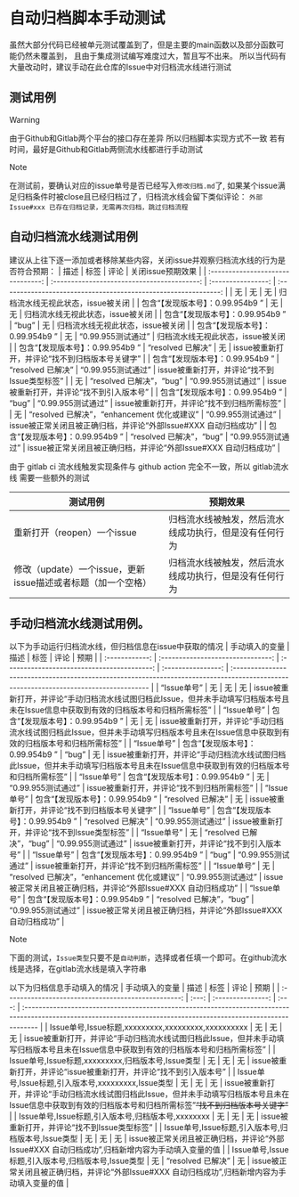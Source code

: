 # 自动归档脚本手动测试

虽然大部分代码已经被单元测试覆盖到了，但是主要的main函数以及部分函数可能仍然未覆盖到，
且由于集成测试编写难度过大，暂且写不出来。
所以当代码有大量改动时，建议手动在此仓库的Issue中对归档流水线进行测试

## 测试用例
> [!WARNING]
> 由于Github和Gitlab两个平台的接口存在差异
> 所以归档脚本实现方式不一致
> 若有时间，最好是Github和Gitlab两侧流水线都进行手动测试

> [!NOTE]
> 在测试前，要确认对应的issue单号是否已经写入`修改归档.md`了,
> 如果某个issue满足归档条件时被close且已经归档过了，归档流水线会留下类似评论：
> `外部Issue#xxx 已存在归档记录，无需再次归档，跳过归档流程`

## 自动归档流水线测试用例
建议从上往下逐一添加或者移除某些内容，关闭issue并观察归档流水线的行为是否符合预期：
|               描述                |                    标签                     |        评论        |                        关闭issue预期效果                        |
| :-------------------------------: | :-----------------------------------------: | :----------------: | :-------------------------------------------------------------: |
|                无                 |                     无                      |         无         |                归档流水线无视此状态，issue被关闭                |
| 包含“【发现版本号】：0.99.954b9 ” |                     无                      |         无         |                归档流水线无视此状态，issue被关闭                |
| 包含“【发现版本号】：0.99.954b9 ” |                    “bug”                    |         无         |                归档流水线无视此状态，issue被关闭                |
| 包含“【发现版本号】：0.99.954b9 ” |                     无                      | “0.99.955测试通过” |                归档流水线无视此状态，issue被关闭                |
| 包含“【发现版本号】：0.99.954b9 ” |              “resolved 已解决”              |         无         |         issue被重新打开，并评论“找不到归档版本号关键字”         |
| 包含“【发现版本号】：0.99.954b9 ” |              “resolved 已解决”              | “0.99.955测试通过” |          issue被重新打开，并评论“找不到Issue类型标签”           |
|                无                 |          “resolved 已解决”，“bug”           | “0.99.955测试通过” |            issue被重新打开，并评论“找不到引入版本号”            |
| 包含“【发现版本号】：0.99.954b9 ” |                    “bug”                    | “0.99.955测试通过” |           issue被重新打开，并评论“找不到归档所需标签”           |
|                无                 | “resolved 已解决”，“enhancement 优化或建议” | “0.99.955测试通过” | issue被正常关闭且被正确归档，并评论“外部Issue#XXX 自动归档成功” |
| 包含“【发现版本号】：0.99.954b9 ” |          “resolved 已解决”，“bug”           | “0.99.955测试通过” | issue被正常关闭且被正确归档，并评论“外部Issue#XXX 自动归档成功” |

由于 gitlab ci 流水线触发实现条件与 github action 完全不一致，所以 gitlab流水线 需要一些额外的测试

| 测试用例                                                     | 预期效果                                               |
| ------------------------------------------------------------ | ------------------------------------------------------ |
| 重新打开（reopen）一个issue                                  | 归档流水线被触发，然后流水线成功执行，但是没有任何行为 |
| 修改（update）一个issue，更新issue描述或者标题（加一个空格） | 归档流水线被触发，然后流水线成功执行，但是没有任何行为 |

## 手动归档流水线测试用例。

以下为手动运行归档流水线，但归档信息在issue中获取的情况
| 手动填入的变量 |               描述                |                    标签                     |        评论        | 预期                                                                                                                                  |
| :------------: | :-------------------------------: | :-----------------------------------------: | :----------------: | :------------------------------------------------------------------------------------------------------------------------------------ |
|  “Issue单号”   |                无                 |                     无                      |         无         | issue被重新打开，并评论“手动归档流水线试图归档此Issue，但并未手动填写归档版本号且未在Issue信息中获取到有效的归档版本号和归档所需标签” |
|  “Issue单号”   | 包含“【发现版本号】：0.99.954b9 ” |                     无                      |         无         | issue被重新打开，并评论“手动归档流水线试图归档此Issue，但并未手动填写归档版本号且未在Issue信息中获取到有效的归档版本号和归档所需标签” |
|  “Issue单号”   | 包含“【发现版本号】：0.99.954b9 ” |                    “bug”                    |         无         | issue被重新打开，并评论“手动归档流水线试图归档此Issue，但并未手动填写归档版本号且未在Issue信息中获取到有效的归档版本号和归档所需标签” |
|  “Issue单号”   | 包含“【发现版本号】：0.99.954b9 ” |                     无                      | “0.99.955测试通过” | issue被重新打开，并评论“找不到归档所需标签”                                                                                           |
|  “Issue单号”   | 包含“【发现版本号】：0.99.954b9 ” |              “resolved 已解决”              |         无         | issue被重新打开，并评论“找不到归档版本号关键字”                                                                                       |
|  “Issue单号”   | 包含“【发现版本号】：0.99.954b9 ” |              “resolved 已解决”              | “0.99.955测试通过” | issue被重新打开，并评论“找不到Issue类型标签”                                                                                          |
|  “Issue单号”   |                无                 |          “resolved 已解决”，“bug”           | “0.99.955测试通过” | issue被重新打开，并评论“找不到引入版本号”                                                                                             |
|  “Issue单号”   | 包含“【发现版本号】：0.99.954b9 ” |                    “bug”                    | “0.99.955测试通过” | issue被重新打开，并评论“找不到归档所需标签”                                                                                           |
|  “Issue单号”   |                无                 | “resolved 已解决”，“enhancement 优化或建议” | “0.99.955测试通过” | issue被正常关闭且被正确归档，并评论“外部Issue#XXX 自动归档成功”                                                                       |
|  “Issue单号”   | 包含“【发现版本号】：0.99.954b9 ” |          “resolved 已解决”，“bug”           | “0.99.955测试通过” | issue被正常关闭且被正确归档，并评论“外部Issue#XXX 自动归档成功”                                                                       |

> [!NOTE]
> 下面的测试，`Issue类型`只要不是`自动判断`，选择或者任填一个即可。在github流水线是选择，在gitlab流水线是填入字符串  

以下为归档信息手动填入的情况
|                   手动填入的变量                    | 描述  |       标签        | 评论  | 预期                                                                                                                                                              |
| :-------------------------------------------------: | :---: | :---------------: | :---: | :---------------------------------------------------------------------------------------------------------------------------------------------------------------- |
| Issue单号,Issue标题,xxxxxxxxx,xxxxxxxxx,xxxxxxxxxx  |  无   |        无         |  无   | issue被重新打开，并评论“手动归档流水线试图归档此Issue，但并未手动填写归档版本号且未在Issue信息中获取到有效的归档版本号和归档所需标签”                             |
| Issue单号,Issue标题,xxxxxxxxx,归档版本号,Issue类型  |  无   |        无         |  无   | issue被重新打开，并评论“issue被重新打开，并评论“找不到引入版本号”                                                                                                 |
| Issue单号,Issue标题,引入版本号,xxxxxxxxx,Issue类型  |  无   |        无         |  无   | issue被重新打开，并评论“手动归档流水线试图归档此Issue，但并未手动填写归档版本号且未在Issue信息中获取到有效的归档版本号和归档所需标签”~~“找不到归档版本号关键字”~~ |
| Issue单号,Issue标题,引入版本号,归档版本号,xxxxxxxx  |  无   |        无         |  无   | issue被重新打开，并评论“找不到Issue类型标签”                                                                                                                      |
| Issue单号,Issue标题,引入版本号,归档版本号,Issue类型 |  无   |        无         |  无   | issue被正常关闭且被正确归档，并评论“外部Issue#XXX 自动归档成功”,归档新增内容为手动填入变量的值                                                                    |
| Issue单号,Issue标题,引入版本号,归档版本号,Issue类型 |  无   | “resolved 已解决” |  无   | issue被正常关闭且被正确归档，并评论“外部Issue#XXX 自动归档成功”,归档新增内容为手动填入变量的值                                                                    |
